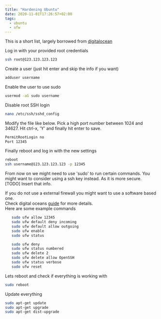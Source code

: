 ```yaml
---
title: "Hardening Ubuntu"
date: 2020-11-01T17:26:57+02:00
tags:
  - ubuntu
  - ufw
---
```


This is a short list, largely borrowed from [digitalocean](https://www.digitalocean.com/community/tutorials/initial-server-setup-with-ubuntu-20-04)

Log in with your provided root credentials
```bash
ssh root@123.123.123.123
```
Create a user (just hit enter and skip the info if you want)
```bash
adduser username
```
Enable the user to use sudo
```bash
usermod -aG sudo username
```
Disable root SSH login
```bash
nano /etc/ssh/sshd_config
```
Modify the file like below. Pick a high port number between 1024 and 34627. Hit ctrl-x, 'Y' and finally hit enter to save.
```bash  
PermitRootLogin no  
Port 12345
```
Finally reboot and log in with the new settings
```bash
reboot  
ssh username@123.123.123.123 -p 12345
```
From now on we might need to use 'sudo' to run certain commands.
You might want to consider using a ssh key instead. As it is more secure.  
[TODO] Insert that info.

If you do not use a external firewall you might want to use a software based one.  
Check digital oceans [guide](https://www.digitalocean.com/community/tutorials/how-to-set-up-a-firewall-with-ufw-on-ubuntu-18-04) for more details.  
Here are some example commands

```bash
   sudo ufw allow 12345  
   sudo ufw default deny incoming  
   sudo ufw default allow outgoing  
   sudo ufw enable  
   sudo ufw status

   sudo ufw deny  
   sudo ufw status numbered  
   sudo ufw delete 2  
   sudo ufw delete allow OpenSSH  
   sudo ufw status verbose  
   sudo ufw reset
```
Lets reboot and check if everything is working with 
```bash
sudo reboot
```

Update everything
```bash
sudo apt-get update 
sudo apt-get upgrade  
sudo apt-get dist-upgrade
```